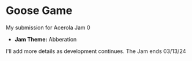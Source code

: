 # Goose Game
My submission for Acerola Jam 0
- **Jam Theme:** Abberation

I'll add more details as development continues. The Jam ends 03/13/24
